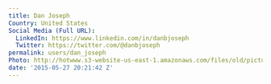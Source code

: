 ```yaml
---
title: Dan Joseph
Country: United States
Social Media (Full URL):
  LinkedIn: https://www.linkedin.com/in/danbjoseph
  Twitter: https://twitter.com/@danbjoseph
permalink: users/dan_joseph
Photo: http://hotwww.s3-website-us-east-1.amazonaws.com/files/old/pictures/picture-284-1432759370.jpg
date: '2015-05-27 20:21:42 Z'
---
```


